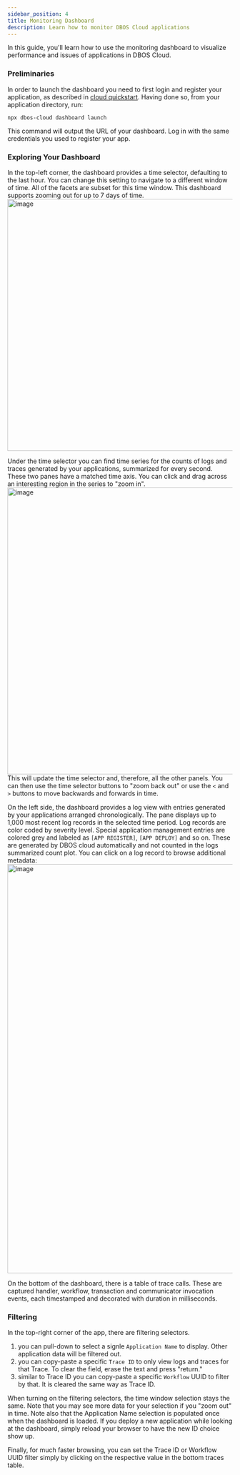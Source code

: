 ```yaml
---
sidebar_position: 4
title: Monitoring Dashboard
description: Learn how to monitor DBOS Cloud applications
---
```


In this guide, you'll learn how to use the monitoring dashboard to visualize performance and issues of applications in DBOS Cloud.

### Preliminaries

In order to launch the dashboard you need to first login and register your application, as described in [cloud quickstart](../getting-started/quickstart-cloud.md). Having done so, from your application directory, run:

```
npx dbos-cloud dashboard launch
```

This command will output the URL of your dashboard. Log in with the same credentials you used to register your app.

### Exploring Your Dashboard

In the top-left corner, the dashboard provides a time selector, defaulting to the last hour. You can change this setting to navigate to a different window of time. All of the facets are subset for this time window. This dashboard supports zooming out for up to 7 days of time.
<img width="564" alt="image" src="https://github.com/dbos-inc/dbos-docs/assets/2708498/9b2d5223-2a26-4ecf-8ffc-368d9b31ce80"></img>

Under the time selector you can find time series for the counts of logs and traces generated by your applications, summarized for every second. These two panes have a matched time axis. You can click and drag across an interesting region in the series to "zoom in". 
<img width="642" alt="image" src="https://github.com/dbos-inc/dbos-docs/assets/2708498/ca470df0-50ef-4548-8b7f-d2e73c73af42"></img>
This will update the time selector and, therefore, all the other panels. You can then use the time selector buttons to "zoom back out" or use the `<` and `>` buttons to move backwards and forwards in time.

On the left side, the dashboard provides a log view with entries generated by your applications arranged chronologically. The pane displays up to 1,000 most recent log records in the selected time period. Log records are color coded by severity level. Special application management entries are colored grey and labeled as `[APP REGISTER]`, `[APP DEPLOY]` and so on. These are generated by DBOS cloud automatically and not counted in the logs summarized count plot. You can click on a log record to browse additional metadata:
<img width="916" alt="image" src="https://github.com/dbos-inc/dbos-docs/assets/2708498/7947232f-c610-4020-9f88-4a2112b5ec2d"></img>

On the bottom of the dashboard, there is a table of trace calls. These are captured handler, workflow, transaction and communicator invocation events, each timestamped and decorated with duration in milliseconds.

### Filtering

In the top-right corner of the app, there are filtering selectors.
1. you can pull-down to select a signle `Application Name` to display. Other application data will be filtered out.
2. you can copy-paste a specific `Trace ID` to only view logs and traces for that Trace. To clear the field, erase the text and press "return."
3. similar to Trace ID you can copy-paste a specific `Workflow` UUID to filter by that. It is cleared the same way as Trace ID.

When turning on the filtering selectors, the time window selection stays the same. Note that you may see more data for your selection if you "zoom out" in time. Note also that the Application Name selection is populated once when the dashboard is loaded. If you deploy a new application while looking at the dashboard, simply reload your browser to have the new ID choice show up.

Finally, for much faster browsing, you can set the Trace ID or Workflow UUID filter simply by clicking on the respective value in the bottom traces table.
